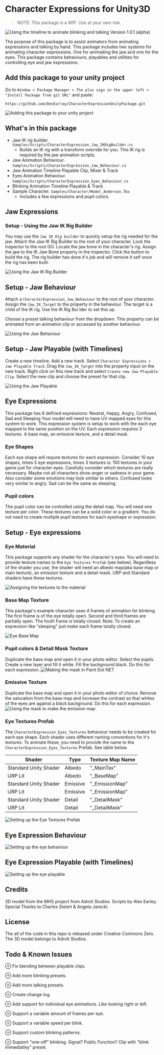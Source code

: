# Character Expressions for Unity3D
> NOTE: This package is a WIP. Use at your own risk.

![Using the timeline to animate blinking and talking](https://i.imgur.com/l4inYO2.gif)
Version 1.0.1 (alpha)

The purpose of this package is to assist animators from animating expressions and talking by hand. This package includes two systems for animating character expressions. One for animiating the jaw and one for the eyes. This package contains behaviours, playables and utilities for controlling eye and jaw expressions.

## Add this package to your unity project
Go to ```Window > Package Manager > The plus sign in the upper left > "Install Package from git URL"``` and paste:
```
https://github.com/DevEarley/CharacterExpressionUnityPackage.git
```
![Adding this package to your unity project](https://i.imgur.com/431oi6l.gif)

## What's in this package
- Jaw IK rig builder. `Samples/Scripts/CharacterExpression_Jaw_IKRigBuilder.cs`
	- Builds an IK rig with a transform override for you. This IK rig is required by the jaw animation scripts.
- Jaw Animation Behaviour. `Samples/Scripts/CharacterExpression_Jaw_Behaviour.cs`
- Jaw Animation Timeline Playable Clip, Mixer & Track
- Eyes Animation Behaviour. `Samples/Scripts/CharacterExpression_Eyes_Behaviour.cs`
- Blinking Animation Timeline Playable & Track
- Sample Character. `Samples/Character/Model_Anderson.fbx`
	- Includes a few expressions and pupil colors.

## Jaw Expressions
### Setup - Using the Jaw IK Rig Builder
You may use the `Jaw IK Rig builder` to quickly setup the rig needed for the jaw. 
Attach the Jaw IK Rig Builder to the root of your character. Lock the inspector to the root GO. Locate the jaw bone in the character's rig. Assign the jaw to the IK Jaw Bone property in the inspector. Click the button to build the rig. The rig builder has done it's job and will remove it self once the rig has been built. 

![Using the Jaw IK Rig Builder](https://i.imgur.com/Q7njccg.gif)

## Setup - Jaw Behaviour
Attach a `CharacterExpression_Jaw_Behaviour` to the root of your character. Assign the `Jaw_IK_Target` to the property in the behaviour. The target is a child of the IK rig. Use the IK Rig Bui	lder to set this up.

Choose a preset talking behaviour from the dropdown. This property can be animated from an animation clip or accessed by another behaviour.

![Using the Jaw Behaviour](https://i.imgur.com/RJmmCIJ.gif)

## Setup - Jaw Playable (with Timelines)
Create a new timeline. Add a new track. Select `Character Expressions > Jaw Playable Track`. Drag the `Jaw_IK_Target` into the property input on the new track. Right click on this new track and select `Create new Jaw Playable Clip`. Select the new clip and choose the preset for that clip.

![Using the Jaw Playable](https://i.imgur.com/hpyIXR4.gif)

## Eye Expressions
This package has 6 defined expressions: Neutral, Happy, Angry, Confused, Sad and Sleeping Your model will need to have UV mapped eyes for this system to work.
This expression system is setup to work with the each eye mapped to the same position on the UV. 
Each expression requires 3 textures. A base map, an emissive texture, and a detail mask. 

### Eye Shapes
Each eye shape will require textures for each expression. Consider 10 eye shapes, times 5 eye expressions, times 3 textures is: 150 textures in your game just for character eyes. Carefully consider which textures are really necessary. Maybe not all characters show anger or sadness in your game. Also consider some emotions may look similar to others. Confused looks very similar to angry. Sad can be the same as sleeping.

### Pupil colors
The pupil color can be controlled using the detail map. You will need one texture per color. These textures can be a solid color or a gradient. You do not need to create multiple pupil textures for each eyeshape or expression. 

## Setup - Eye expressions 
### Eye Material
This package supports any shader for the character's eyes. You will need to provide texture names to the `Eye Textures Prefab` (see below). Regardless of the shader you use, the shader will need an albedo map(aka base map or main texture), an emission texture and a detail mask. URP and Standard shaders have these textures.

![Assigning the textures to the material](https://i.imgur.com/lm8R11I.gif)

### Base Map Texture
This package's example character uses 4 frames of animation for blinking. The first frame is of the eye totally open. Second and third frames are partially open. The fouth frame is totally closed. Note: To create an expression like "sleeping" just make each frame totally closed. 

![Eye Base Map](https://i.imgur.com/7FzdBTa.png)

### Pupil colors & Detail Mask Texture
Duplicate the base map and open it in your photo editor. Select the pupils. Create a new layer and fill it white. Fill the background black. Do this for each expression.
![Making the mask in Paint Dot NET](https://i.imgur.com/h3L70K9.gif)
### Emissive Texture
Duplicate the base map and open it in your photo editor of choice. Remove the saturation from the base map and increase the contrast so that whites of the eyes are against a black background. Do this for each expression.
![Using the mask to make the emission map](https://i.imgur.com/OSAhaUJ.gif)

### Eye Textures Prefab 
The `CharacterExpression_Eyes_Textures` behaviour needs to be created for each eye shape.
Each shader uses different naming conventions for it's textures. To animate these, you need to provide the name to the `CharacterExpression_Eyes_Textures` Prefab. See table below.


|Shader | Type | Texture Map Name|
|--|--|--|
|Standard Unity Shader|Albedo| "_MainTex" |
|URP Lit | Albedo| "_BaseMap"|
|Standard Unity Shader|Emissive| "_EmissionMap" |
|URP Lit|Emissive| "_EmissionMap"|
|Standard Unity Shader|Detail| "_DetailMask" |
|URP Lit|Detail| "_DetailMask"|

![Setting up the Eye Textures Prefab](https://i.imgur.com/YWkq1eu.gif)


## Eye Expression Behaviour
![Setting up the eye behaviour](https://i.imgur.com/DWiKMyw.gif)

## Eye Expression Playable (with Timelines)
![Setting up the eye playable](https://i.imgur.com/hjMrpyP.gif)

## Credits
3D model from the MHS project from Adroit Studios. Scripts by Alex Earley. Special Thanks to Charles Sielert & Angela Jarecki.

## License
The all of the code in this repo is released under Creative Commons Zero. The 3D model belongs to Adroit Studios.

## Todo & Known Issues
⊕ Fix blending between playable clips.

⊕ Add more blinking presets.

⊕ Add more talking presets.

⊕ Create change log. 

⊕ Add support for individual eye animations. Like looking right or left.

⊕ Support a variable amount of frames per eye.

⊕ Support a variable speed per blink.

⊕ Support custom blinking patterns.

⊕ Support "one-off" blinking. Signal? Public Function? Clip with "blink immediatley" preset.